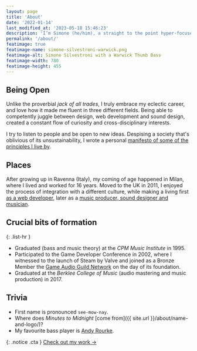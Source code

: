 ```yaml
---
layout: page
title: 'About'
date: '2022-01-14'
last_modified_at: '2023-05-18 15:46:23'
description: 'I’m Simone (he/him), a straight to the point hyper-focused person with several major interests, such as audio, development, storytelling.'
permalink: '/about/'
featimage: true
featimage-name: simone-silvestroni-warwick.png
featimage-alt: Simone Silvestroni with a Warwick Thumb Bass
featimage-width: 780
featimage-height: 455
---
```

## Being Open

Unlike the proverbial _jack of all trades_, I truly embrace my eclectic career, and love how it made me fluent in three different fields. Being able to competently juggle between design, web development and sound design, created a constant flow of curiosity and cross-disciplinary interests.

I try to listen to people and be open to new ideas. Despising a society that's oblivious of its unsustainability, I wrote a personal [manifesto of some of the principles I live by](/personal-manifesto/).

## Places

After growing up in Ravenna (Italy), my coming of age happened in Milan, where I lived and worked for 16 years. Moved to the UK in 2011, I enjoyed the process of integration with a different culture, while making a living first [as a web developer](https://simonesilvestroni.com), later as a [music producer, sound designer and musician](/work/).

## Crucial bits of formation

{: .list-hr }
- Graduated (bass and music theory) at the _CPM Music Institute_ in 1995.
- Participated to the Game Developer Conference in 2002, where I witnessed to the launch of Steam by Valve and joined as a Bronze Member the [Game Audio Guild Network](/work/sound-design/ruff-trigger-playstation2-game/#game-developer-conference-and-gang) on the day of its foundation. 
- Graduated at the _Berklee College of Music_ (audio mastering and music production) in 2017.

## Trivia

- First name is pronounced `see-mow-nay`.
- Where does _Minutes to Midnight_ [come from]({{ site.url }}/about/name-and-logo/)?
- My favourite bass player is [Andy Rourke](http://www.andyrourke.com).

{: .notice .cta }
[Check out my work&nbsp;→](/work/)
